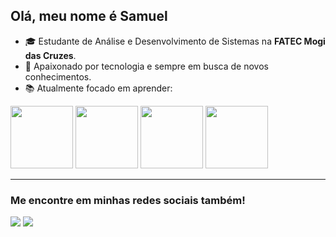 ## Olá, meu nome é Samuel

- 🎓 Estudante de Análise e Desenvolvimento de Sistemas na **FATEC Mogi das Cruzes**.  
- 🚀 Apaixonado por tecnologia e sempre em busca de novos conhecimentos.  
- 📚 Atualmente focado em aprender:

<div>
  <img width= "100px" height="100" src="https://cdn.jsdelivr.net/gh/devicons/devicon@latest/icons/python/python-original.svg" />
  <img width= "100px" height="100" src="https://cdn.jsdelivr.net/gh/devicons/devicon@latest/icons/cplusplus/cplusplus-original.svg" />
  <img width= "100px" height="100" src="https://cdn.jsdelivr.net/gh/devicons/devicon@latest/icons/html5/html5-original.svg" />
  <img width= "100px" height="100" src="https://cdn.jsdelivr.net/gh/devicons/devicon@latest/icons/css3/css3-original.svg" />   
</div> 

<hr>

### Me encontre em minhas redes sociais também!

<a rel="external" target="_blank" href="https://www.linkedin.com/in/samuelrodriguesbrito/"><img src="https://img.shields.io/badge/LinkedIn-0077B5?style=for-the-badge&logo=linkedin&logoColor=white"></a>
<a rel="external" target="_blank" href="https://www.instagram.com/samu.rodrii/"><img src="https://img.shields.io/badge/Instagram-FF0069.svg?style=for-the-badge&logo=Instagram&logoColor=white"></a>

